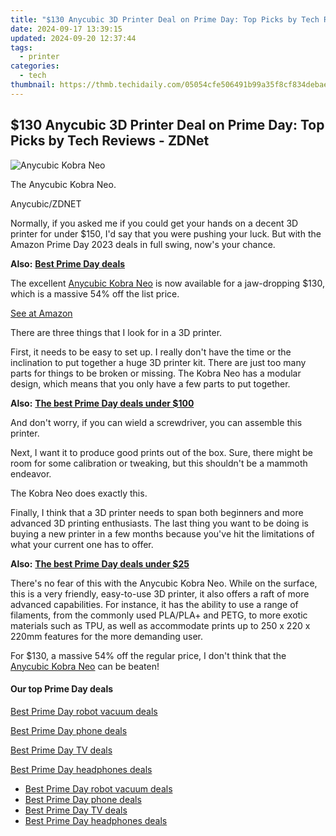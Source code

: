 ```yaml
---
title: "$130 Anycubic 3D Printer Deal on Prime Day: Top Picks by Tech Reviews - ZDNet"
date: 2024-09-17 13:39:15
updated: 2024-09-20 12:37:44
tags:
  - printer
categories:
  - tech
thumbnail: https://thmb.techidaily.com/05054cfe506491b99a35f8cf834debaebdbdb9bad3863dd1f8be14d01cc17569.jpg
---
```


## $130 Anycubic 3D Printer Deal on Prime Day: Top Picks by Tech Reviews - ZDNet

![Anycubic Kobra Neo](https://www.zdnet.com/a/img/resize/da3b3cda30788114022819ed49190258695be716/2023/07/11/b4e1bfe4-805b-48d7-882d-49c30930e388/bg-01-1.jpg?auto=webp&width=1280)

The Anycubic Kobra Neo.

Anycubic/ZDNET

Normally, if you asked me if you could get your hands on a decent 3D printer for under $150, I'd say that you were pushing your luck. But with the Amazon Prime Day 2023 deals in full swing, now's your chance. 

**Also:** [**Best Prime Day deals**](https://www.zdnet.com/article/the-best-amazon-prime-day-deals/)

The excellent [Anycubic Kobra Neo](https://buy.geni.us/Proxy.ashx?TSID=368250&GR%5FURL=https%3A%2F%2Fwww.anrdoezrs.net%2Flinks%2F9041660%2Ftype%2Fdlg%2Fsid%2Fzd-%5F%5FCOM%5FCLICK%5FID%5F%5F-dtp%2Fhttps%3A%2F%2Fwww.amazon.com%2FAnycubic-Pre-Installed-Precision-Removable-220%C3%97220%C3%97250mm%2Fdp%2FB0BK1MPNVN%3Ftag%3Dzd-buy-button-20%26ascsubtag%3D%5F%5FCOM%5FCLICK%5FID%5F%5F%7C09b693e2-19ba-43d1-8fab-9a3c86a73b3b%7Cdtp&dtb=1) is now available for a jaw-dropping $130, which is a massive 54% off the list price. 

[See at Amazon](https://buy.geni.us/Proxy.ashx?TSID=368250&GR%5FURL=https%3A%2F%2Fwww.anrdoezrs.net%2Flinks%2F9041660%2Ftype%2Fdlg%2Fsid%2Fzd-%5F%5FCOM%5FCLICK%5FID%5F%5F-dtp%2Fhttps%3A%2F%2Fwww.amazon.com%2FAnycubic-Pre-Installed-Precision-Removable-220%C3%97220%C3%97250mm%2Fdp%2FB0BK1MPNVN%3Futm%5Fsource%3DCommissionJunction%26utm%5Fmedium%3DAffiliate%26utm%5Fcampaign%3D9041660%5FCNET%2BMedia%2BGroup%2B%28Commerce%29%5FLD~External~Enterprise~MKTPLCE~Other~National~Affiliate~www.amazon.com%26utm%5Fcontent%3D~~EN%26cjevent%3Deb5fffb2200011ee83a0cefa0a82b821%26cjdata%3DMXxOfDB8WXww%26tag%3Dzd-buy-button-20%26ascsubtag%3D%5F%5FCOM%5FCLICK%5FID%5F%5F%7C09b693e2-19ba-43d1-8fab-9a3c86a73b3b%7Cdtp&dtb=1)

There are three things that I look for in a 3D printer.

First, it needs to be easy to set up. I really don't have the time or the inclination to put together a huge 3D printer kit. There are just too many parts for things to be broken or missing. The Kobra Neo has a modular design, which means that you only have a few parts to put together. 

**Also:** [**The best Prime Day deals under $100**](https://www.zdnet.com/home-and-office/best-amazon-prime-day-2023-deals-under-100/)

And don't worry, if you can wield a screwdriver, you can assemble this printer. 

Next, I want it to produce good prints out of the box. Sure, there might be room for some calibration or tweaking, but this shouldn't be a mammoth endeavor. 

The Kobra Neo does exactly this. 

Finally, I think that a 3D printer needs to span both beginners and more advanced 3D printing enthusiasts. The last thing you want to be doing is buying a new printer in a few months because you've hit the limitations of what your current one has to offer. 

**Also:** [**The best Prime Day deals under $25**](https://www.zdnet.com/home-and-office/best-amazon-prime-day-deals-under-25/)

There's no fear of this with the Anycubic Kobra Neo. While on the surface, this is a very friendly, easy-to-use 3D printer, it also offers a raft of more advanced capabilities. For instance, it has the ability to use a range of filaments, from the commonly used PLA/PLA+ and PETG, to more exotic materials such as TPU, as well as accommodate prints up to 250 x 220 x 220mm features for the more demanding user.

For $130, a massive 54% off the regular price, I don't think that the [Anycubic Kobra Neo](https://buy.geni.us/Proxy.ashx?TSID=368250&GR%5FURL=https%3A%2F%2Fwww.anrdoezrs.net%2Flinks%2F9041660%2Ftype%2Fdlg%2Fsid%2Fzd-%5F%5FCOM%5FCLICK%5FID%5F%5F-dtp%2Fhttps%3A%2F%2Fwww.amazon.com%2FAnycubic-Pre-Installed-Precision-Removable-220%C3%97220%C3%97250mm%2Fdp%2FB0BK1MPNVN%3Ftag%3Dzd-buy-button-20%26ascsubtag%3D%5F%5FCOM%5FCLICK%5FID%5F%5F%7C09b693e2-19ba-43d1-8fab-9a3c86a73b3b%7Cdtp&dtb=1) can be beaten!

#### Our top Prime Day deals

[Best Prime Day robot vacuum deals](https://www.zdnet.com/article/best-october-prime-day-robot-vacuum-deals-2023-still-available/ "Best Prime Day robot vacuum deals")

[Best Prime Day phone deals](https://www.zdnet.com/article/best-october-prime-day-phone-deals-2023-still-available/ "Best Prime Day phone deals")

[Best Prime Day TV deals](https://www.zdnet.com/article/best-october-prime-day-tv-deals-2023-still-available/ "Best Prime Day TV deals")

[Best Prime Day headphones deals](https://www.zdnet.com/article/best-headphones-deals-still-available-october-prime-day-2023/ "Best Prime Day headphones deals")

* [Best Prime Day robot vacuum deals](https://www.zdnet.com/article/best-october-prime-day-robot-vacuum-deals-2023-still-available/ "Best Prime Day robot vacuum deals")
* [Best Prime Day phone deals](https://www.zdnet.com/article/best-october-prime-day-phone-deals-2023-still-available/ "Best Prime Day phone deals")
* [Best Prime Day TV deals](https://www.zdnet.com/article/best-october-prime-day-tv-deals-2023-still-available/ "Best Prime Day TV deals")
* [Best Prime Day headphones deals](https://www.zdnet.com/article/best-headphones-deals-still-available-october-prime-day-2023/ "Best Prime Day headphones deals")

<ins class="adsbygoogle"
     style="display:block"
     data-ad-format="autorelaxed"
     data-ad-client="ca-pub-7571918770474297"
     data-ad-slot="1223367746"></ins>



<ins class="adsbygoogle"
     style="display:block"
     data-ad-client="ca-pub-7571918770474297"
     data-ad-slot="8358498916"
     data-ad-format="auto"
     data-full-width-responsive="true"></ins>
